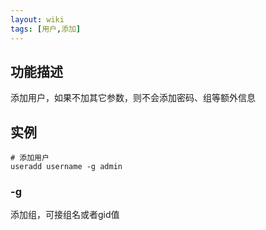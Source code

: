 ```yaml
---
layout: wiki
tags: [用户,添加]
---
```


## 功能描述

添加用户，如果不加其它参数，则不会添加密码、组等额外信息

## 实例

```
# 添加用户
useradd username -g admin
```

### -g

添加组，可接组名或者gid值


